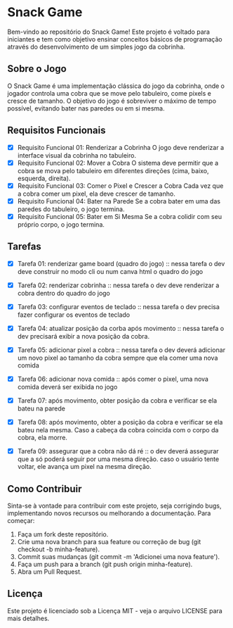 # Snack Game

Bem-vindo ao repositório do Snack Game! Este projeto é voltado para iniciantes e tem como objetivo ensinar conceitos básicos de programação através do desenvolvimento de um simples jogo da cobrinha.

## Sobre o Jogo

O Snack Game é uma implementação clássica do jogo da cobrinha, onde o jogador controla uma cobra que se move pelo tabuleiro, come pixels e cresce de tamanho. O objetivo do jogo é sobreviver o máximo de tempo possível, evitando bater nas paredes ou em si mesma.

## Requisitos Funcionais

- [x] Requisito Funcional 01: Renderizar a Cobrinha
  O jogo deve renderizar a interface visual da cobrinha no tabuleiro.
- [x] Requisito Funcional 02: Mover a Cobra
  O sistema deve permitir que a cobra se mova pelo tabuleiro em diferentes direções (cima, baixo, esquerda, direita).
- [x] Requisito Funcional 03: Comer o Pixel e Crescer a Cobra
  Cada vez que a cobra comer um pixel, ela deve crescer de tamanho.
- [x] Requisito Funcional 04: Bater na Parede
  Se a cobra bater em uma das paredes do tabuleiro, o jogo termina.
- [x] Requisito Funcional 05: Bater em Si Mesma
  Se a cobra colidir com seu próprio corpo, o jogo termina.

## Tarefas

- [x] Tarefa 01: renderizar game board (quadro do jogo) :: nessa tarefa o dev deve construir no modo cli ou num canva html o quadro do jogo
- [x] Tarefa 02: renderizar cobrinha :: nessa tarefa o dev deve renderizar a cobra dentro do quadro do jogo
- [x] Tarefa 03: configurar eventos de teclado :: nessa tarefa o dev precisa fazer configurar os eventos de teclado
- [x] Tarefa 04: atualizar posição da corba após movimento :: nessa tarefa o dev precisará exibir a nova posição da cobra.
- [x] Tarefa 05: adicionar pixel a cobra :: nessa tarefa o dev deverá adicionar um novo pixel ao tamanho da cobra sempre que ela comer uma nova comida
- [x] Tarefa 06: adicionar nova comida :: após comer o pixel, uma nova comida deverá ser exibida no jogo
- [x] Tarefa 07: após movimento, obter posição da cobra e verificar se ela bateu na parede
- [x] Tarefa 08: após movimento, obter a posição da cobra e verificar se ela bateu nela mesma. Caso a cabeça da cobra coincida com o corpo da cobra, ela morre.
- [x] Tarefa 09: assegurar que a cobra não dá ré :: o dev deverá assegurar que a só poderá seguir por uma mesma direção. caso o usuário tente voltar, ele avança um pixel na mesma direção.


## Como Contribuir
Sinta-se à vontade para contribuir com este projeto, seja corrigindo bugs, implementando novos recursos ou melhorando a documentação. Para começar:

1. Faça um fork deste repositório.
2. Crie uma nova branch para sua feature ou correção de bug (git checkout -b minha-feature).
3. Commit suas mudanças (git commit -m 'Adicionei uma nova feature').
4. Faça um push para a branch (git push origin minha-feature).
5. Abra um Pull Request.

## Licença
Este projeto é licenciado sob a Licença MIT - veja o arquivo LICENSE para mais detalhes.

